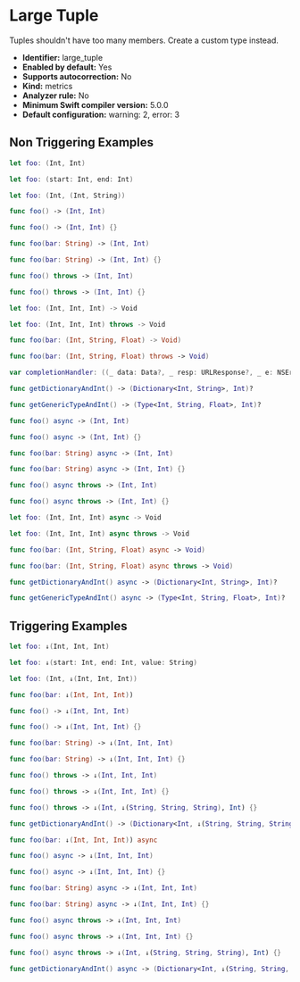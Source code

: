 # Large Tuple

Tuples shouldn't have too many members. Create a custom type instead.

* **Identifier:** large_tuple
* **Enabled by default:** Yes
* **Supports autocorrection:** No
* **Kind:** metrics
* **Analyzer rule:** No
* **Minimum Swift compiler version:** 5.0.0
* **Default configuration:** warning: 2, error: 3

## Non Triggering Examples

```swift
let foo: (Int, Int)

```

```swift
let foo: (start: Int, end: Int)

```

```swift
let foo: (Int, (Int, String))

```

```swift
func foo() -> (Int, Int)

```

```swift
func foo() -> (Int, Int) {}

```

```swift
func foo(bar: String) -> (Int, Int)

```

```swift
func foo(bar: String) -> (Int, Int) {}

```

```swift
func foo() throws -> (Int, Int)

```

```swift
func foo() throws -> (Int, Int) {}

```

```swift
let foo: (Int, Int, Int) -> Void

```

```swift
let foo: (Int, Int, Int) throws -> Void

```

```swift
func foo(bar: (Int, String, Float) -> Void)

```

```swift
func foo(bar: (Int, String, Float) throws -> Void)

```

```swift
var completionHandler: ((_ data: Data?, _ resp: URLResponse?, _ e: NSError?) -> Void)!

```

```swift
func getDictionaryAndInt() -> (Dictionary<Int, String>, Int)?

```

```swift
func getGenericTypeAndInt() -> (Type<Int, String, Float>, Int)?

```

```swift
func foo() async -> (Int, Int)

```

```swift
func foo() async -> (Int, Int) {}

```

```swift
func foo(bar: String) async -> (Int, Int)

```

```swift
func foo(bar: String) async -> (Int, Int) {}

```

```swift
func foo() async throws -> (Int, Int)

```

```swift
func foo() async throws -> (Int, Int) {}

```

```swift
let foo: (Int, Int, Int) async -> Void

```

```swift
let foo: (Int, Int, Int) async throws -> Void

```

```swift
func foo(bar: (Int, String, Float) async -> Void)

```

```swift
func foo(bar: (Int, String, Float) async throws -> Void)

```

```swift
func getDictionaryAndInt() async -> (Dictionary<Int, String>, Int)?

```

```swift
func getGenericTypeAndInt() async -> (Type<Int, String, Float>, Int)?

```

## Triggering Examples

```swift
let foo: ↓(Int, Int, Int)

```

```swift
let foo: ↓(start: Int, end: Int, value: String)

```

```swift
let foo: (Int, ↓(Int, Int, Int))

```

```swift
func foo(bar: ↓(Int, Int, Int))

```

```swift
func foo() -> ↓(Int, Int, Int)

```

```swift
func foo() -> ↓(Int, Int, Int) {}

```

```swift
func foo(bar: String) -> ↓(Int, Int, Int)

```

```swift
func foo(bar: String) -> ↓(Int, Int, Int) {}

```

```swift
func foo() throws -> ↓(Int, Int, Int)

```

```swift
func foo() throws -> ↓(Int, Int, Int) {}

```

```swift
func foo() throws -> ↓(Int, ↓(String, String, String), Int) {}

```

```swift
func getDictionaryAndInt() -> (Dictionary<Int, ↓(String, String, String)>, Int)?

```

```swift
func foo(bar: ↓(Int, Int, Int)) async

```

```swift
func foo() async -> ↓(Int, Int, Int)

```

```swift
func foo() async -> ↓(Int, Int, Int) {}

```

```swift
func foo(bar: String) async -> ↓(Int, Int, Int)

```

```swift
func foo(bar: String) async -> ↓(Int, Int, Int) {}

```

```swift
func foo() async throws -> ↓(Int, Int, Int)

```

```swift
func foo() async throws -> ↓(Int, Int, Int) {}

```

```swift
func foo() async throws -> ↓(Int, ↓(String, String, String), Int) {}

```

```swift
func getDictionaryAndInt() async -> (Dictionary<Int, ↓(String, String, String)>, Int)?

```